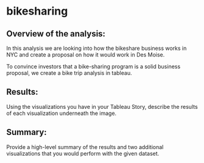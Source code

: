 # bikesharing

## Overview of the analysis: 
In this analysis we are looking into how the bikeshare business works in NYC and create a proposal on how it would work in Des Moise. 

To convince investors that a bike-sharing program is a solid business proposal, we create a bike trip analysis in tableau.

## Results: 
Using the visualizations you have in your Tableau Story, describe the results of each visualization underneath the image.

## Summary: 
Provide a high-level summary of the results and two additional visualizations that you would perform with the given dataset.
